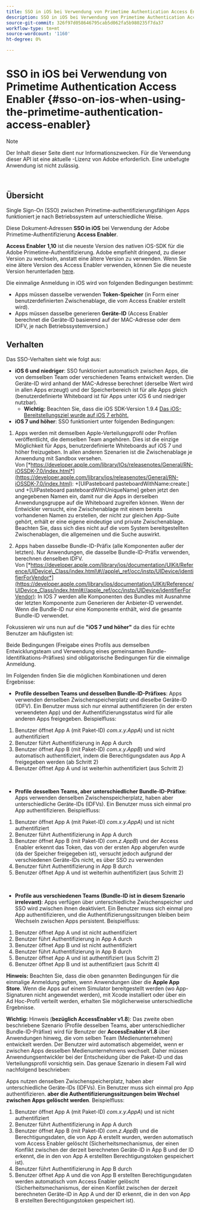 ```yaml
---
title: SSO in iOS bei Verwendung von Primetime Authentication Access Enabler
description: SSO in iOS bei Verwendung von Primetime Authentication Access Enabler
source-git-commit: 326f97d058646795cab5d062fa5b980235f7da37
workflow-type: tm+mt
source-wordcount: '1160'
ht-degree: 0%

---
```



# SSO in iOS bei Verwendung von Primetime Authentication Access Enabler {#sso-on-ios-when-using-the-primetime-authentication-access-enabler}

>[!NOTE]
>
>Der Inhalt dieser Seite dient nur Informationszwecken. Für die Verwendung dieser API ist eine aktuelle -Lizenz von Adobe erforderlich. Eine unbefugte Anwendung ist nicht zulässig.

</br>

## Übersicht

Single Sign-On (SSO) zwischen Primetime-authentifizierungsfähigen Apps funktioniert je nach Betriebssystem auf unterschiedliche Weise.

Diese Dokument-Adressen **SSO in iOS** bei Verwendung der Adobe Primetime-Authentifizierung **Access Enabler**.

**Access Enabler** **1,10** ist die neueste Version des nativen iOS-SDK für die Adobe Primetime-Authentifizierung. Adobe empfiehlt dringend, zu dieser Version zu wechseln, anstatt eine ältere Version zu verwenden. Wenn Sie eine ältere Version des Access Enabler verwenden, können Sie die neueste Version herunterladen [here](https://tve.zendesk.com/hc/en-us/articles/204963209-iOS-Native-AccessEnabler-Library).

Die einmalige Anmeldung in iOS wird von folgenden Bedingungen bestimmt:

- Apps müssen dasselbe verwenden **Token-Speicher** (in Form einer benutzerdefinierten Zwischenablage, die vom Access Enabler erstellt wird).
- Apps müssen dasselbe generieren **Geräte-ID** (Access Enabler berechnet die Geräte-ID basierend auf der MAC-Adresse oder dem IDFV, je nach Betriebssystemversion.)

## Verhalten

Das SSO-Verhalten sieht wie folgt aus:

- **iOS 6 und niedriger**: SSO funktioniert automatisch zwischen Apps, die von demselben Team oder verschiedenen Teams entwickelt werden. Die Geräte-ID wird anhand der MAC-Adresse berechnet (derselbe Wert wird in allen Apps erzeugt) und der Speicherbereich ist für alle Apps gleich (benutzerdefinierte Whiteboard ist für Apps unter iOS 6 und niedriger nutzbar).
   - **Wichtig:** Beachten Sie, dass die iOS SDK-Version 1.9.4 [Das iOS-Bereitstellungsziel wurde auf iOS 7 erhöht.](https://tve.zendesk.com/hc/en-us/articles/204963209-iOS-Native-AccessEnabler-Library) 
- **iOS 7 und höher**: SSO funktioniert unter folgenden Bedingungen:

1. Apps werden mit demselben Apple-Verteilungsprofil oder Profilen veröffentlicht, die demselben Team angehören. Dies ist die einzige Möglichkeit für Apps, benutzerdefinierte Whiteboards auf iOS 7 und höher freizugeben. In allen anderen Szenarien ist die Zwischenablage je Anwendung mit Sandbox versehen. Von [*https://developer.apple.com/library/IOs/releasenotes/General/RN-iOSSDK-7.0/index.html*](https://developer.apple.com/library/ios/releasenotes/General/RN-iOSSDK-7.0/index.html): \+\[UIPasteboard pasteboardWithName:create:\] und +\[UIPasteboard pasteboardWithUniqueName\] geben jetzt den angegebenen Namen ein, damit nur die Apps in derselben Anwendungsgruppe auf die Whiteboard zugreifen können. Wenn der Entwickler versucht, eine Zwischenablage mit einem bereits vorhandenen Namen zu erstellen, der nicht zur gleichen App-Suite gehört, erhält er eine eigene eindeutige und private Zwischenablage. Beachten Sie, dass sich dies nicht auf die vom System bereitgestellten Zwischenablagen, die allgemeinen und die Suche auswirkt.

1. Apps haben dasselbe Bundle-ID-Präfix (alle Komponenten außer der letzten). Nur Anwendungen, die dasselbe Bundle-ID-Präfix verwenden, berechnen denselben IDFV. Von [*https://developer.apple.com/library/ios/documentation/UIKit/Reference/UIDevice\_Class/index.html\#//apple\_ref/occ/instp/UIDevice/identifierForVendor*](https://developer.apple.com/library/ios/documentation/UIKit/Reference/UIDevice_Class/index.html#//apple_ref/occ/instp/UIDevice/identifierForVendor): In IOS 7 werden alle Komponenten des Bundles mit Ausnahme der letzten Komponente zum Generieren der Anbieter-ID verwendet. Wenn die Bundle-ID nur eine Komponente enthält, wird die gesamte Bundle-ID verwendet.

Fokussieren wir uns nun auf die **&quot;iOS 7 und höher&quot;** da dies für echte Benutzer am häufigsten ist:

Beide Bedingungen (Freigabe eines Profils aus demselben Entwicklungsteam und Verwendung eines gemeinsamen Bundle-Identifikations-Präfixes) sind obligatorische Bedingungen für die einmalige Anmeldung.

Im Folgenden finden Sie die möglichen Kombinationen und deren Ergebnisse:

- **Profile desselben Teams und desselben Bundle-ID-Präfixes**: Apps verwenden denselben Zwischenspeicherplatz und dieselbe Geräte-ID (IDFV). Ein Benutzer muss sich nur einmal authentifizieren (in der ersten verwendeten App) und der Authentifizierungsstatus wird für alle anderen Apps freigegeben. Beispielfluss:

1. Benutzer öffnet App A (mit Paket-ID) *com.x.y.AppA*) und ist nicht authentifiziert
1. Benutzer führt Authentifizierung in App A durch
1. Benutzer öffnet App B (mit Paket-ID) *com.x.y.AppB*) und wird automatisch authentifiziert, indem die Berechtigungsdaten aus App A freigegeben werden (ab Schritt 2)
1. Benutzer öffnet App A und ist weiterhin authentifiziert (aus Schritt 2)

 

- **Profile desselben Teams, aber unterschiedlicher Bundle-ID-Präfixe**: Apps verwenden denselben Zwischenspeicherplatz, haben aber unterschiedliche Geräte-IDs (IDFVs). Ein Benutzer muss sich einmal pro App authentifizieren. Beispielfluss:

1. Benutzer öffnet App A (mit Paket-ID) *com.x.y.AppA*) und ist nicht authentifiziert
1. Benutzer führt Authentifizierung in App A durch
1. Benutzer öffnet App B (mit Paket-ID) *com.z.AppB*) und der Access Enabler erkennt das Token, das von der ersten App abgerufen wurde (da der Speicher freigegeben ist), versucht jedoch aufgrund der verschiedenen Geräte-IDs nicht, es über SSO zu verwenden
1. Benutzer führt Authentifizierung in App B durch
1. Benutzer öffnet App A und ist weiterhin authentifiziert (aus Schritt 2)

 

- **Profile aus verschiedenen Teams (Bundle-ID ist in diesem Szenario irrelevant)**: Apps verfügen über unterschiedliche Zwischenspeicher und SSO wird zwischen ihnen deaktiviert. Ein Benutzer muss sich einmal pro App authentifizieren, und die Authentifizierungssitzungen bleiben beim Wechseln zwischen Apps persistent. Beispielfluss:


1. Benutzer öffnet App A und ist nicht authentifiziert
1. Benutzer führt Authentifizierung in App A durch
1. Benutzer öffnet App B und ist nicht authentifiziert
1. Benutzer führt Authentifizierung in App B durch
1. Benutzer öffnet App A und ist authentifiziert (aus Schritt 2)
1. Benutzer öffnet App B und ist authentifiziert (aus Schritt 4)

**Hinweis:** Beachten Sie, dass die oben genannten Bedingungen für die einmalige Anmeldung gelten, wenn Anwendungen über die **Apple App Store**. Wenn die Apps auf einem Simulator bereitgestellt werden (wo App-Signaturen nicht angewendet werden), mit Xcode installiert oder über ein Ad Hoc-Profil verteilt werden, erhalten Sie möglicherweise unterschiedliche Ergebnisse.

**Wichtig:** Hinweis (**bezüglich AccessEnabler v1.8**): Das zweite oben beschriebene Szenario (Profile desselben Teams, aber unterschiedlicher Bundle-ID-Präfixe) wird für Benutzer der **AccessEnabler v1.8** über Anwendungen hinweg, die vom selben Team (Medienunternehmen) entwickelt werden. Der Benutzer wird automatisch abgemeldet, wenn er zwischen Apps desselben Medienunternehmens wechselt. Daher müssen Anwendungsentwickler bei der Entscheidung über die Paket-ID und das Verteilungsprofil vorsichtig sein. Das genaue Szenario in diesem Fall wird nachfolgend beschrieben:

Apps nutzen denselben Zwischenspeicherplatz, haben aber unterschiedliche Geräte-IDs (IDFVs). Ein Benutzer muss sich einmal pro App authentifizieren. **aber die Authentifizierungssitzungen beim Wechsel zwischen Apps gelöscht werden**. Beispielfluss:

1. Benutzer öffnet App A (mit Paket-ID) *com.x.y.AppA*) und ist nicht authentifiziert
1. Benutzer führt Authentifizierung in App A durch
1. Benutzer öffnet App B (mit Paket-ID) *com.z.AppB*) und die Berechtigungsdaten, die von App A erstellt wurden, werden automatisch vom Access Enabler gelöscht (Sicherheitsmechanismus, der einen Konflikt zwischen der derzeit berechneten Geräte-ID in App B und der ID erkennt, die in den von App A erstellten Berechtigungstoken gespeichert ist).
1. Benutzer führt Authentifizierung in App B durch
1. Benutzer öffnet App A und die von App B erstellten Berechtigungsdaten werden automatisch vom Access Enabler gelöscht (Sicherheitsmechanismus, der einen Konflikt zwischen der derzeit berechneten Geräte-ID in App A und der ID erkennt, die in den von App B erstellten Berechtigungstoken gespeichert ist).

